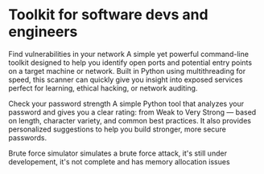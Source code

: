 # Toolkit for software devs and engineers
Find vulnerabilities in your network
A simple yet powerful command-line toolkit designed to help you identify open ports and potential entry points on a target machine or network.
Built in Python using multithreading for speed, this scanner can quickly give you insight into exposed services 
perfect for learning, ethical hacking, or network auditing.

Check your password strength
A simple Python tool that analyzes your password and gives you a clear rating: from Weak to Very Strong — based on length, character variety, and common best practices.
It also provides personalized suggestions to help you build stronger, more secure passwords.

Brute force simulator simulates a brute force attack, it's still under developement, it's not complete and has memory allocation issues
